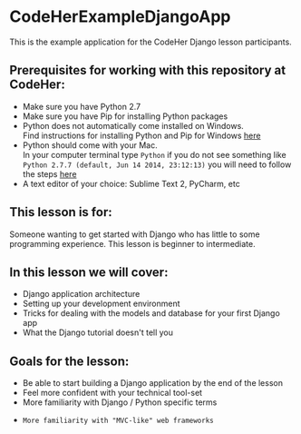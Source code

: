 CodeHerExampleDjangoApp
=======================

This is the example application for the CodeHer Django lesson participants.

Prerequisites for working with this repository at CodeHer:
-----------------------------------------------
  *	Make sure you have Python 2.7
  *	Make sure you have Pip for installing Python packages
  * Python does not automatically come installed on Windows.  
    Find instructions for installing Python and Pip for Windows [here](http://arunrocks.com/guide-to-install-python-or-pip-on-windows)
  * Python should come with your Mac.  
    In your computer terminal type `Python` if you do not see something like `Python 2.7.7 (default, Jun 14 2014, 23:12:13)` you will need to follow the steps [here](http://wwW.pyladies.com/blog/Get-Your-Mac-Ready-for-Python-Programming)
  * A text editor of your choice:  Sublime Text 2, PyCharm, etc


This lesson is for:
-----------------
Someone wanting to get started with Django who has little to some programming experience.
This lesson is beginner to intermediate.


In this lesson we will cover:
-----------------------------
  *	Django application architecture
  *	Setting up your development environment
  *	Tricks for dealing with the models and database for your first Django app
  *	What the Django tutorial doesn't tell you


Goals for the lesson:
---------------------
  *	Be able to start building a Django application by the end of the lesson
  *	Feel more confident with your technical tool-set
  *	More familiarity with Django / Python specific terms
  * 	More familiarity with "MVC-like" web frameworks

